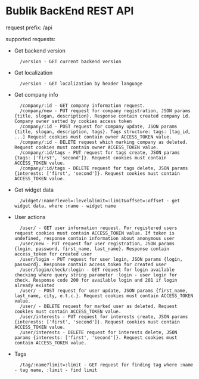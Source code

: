 # Bublik BackEnd REST API #

request prefix: /api

supported requests:

* Get backend version

        /version - GET current backend version

* Get localization

        /version - GET localization by header language

* Get company info

        /company/:id - GET company information request.
        /company/new - PUT request for company registration, JSON params {title, slogan, description}. Response contain created company id. Company owner setted by cookies access token
        /company/:id - POST request for company update, JSON params {title, slogan, description, tags}. Tags structure: tags: [tag_id, ...] Request cookies must contain owner ACCESS_TOKEN value.
        /company/:id - DELETE request which marking company as deleted. Request cookies must contain owner ACCESS_TOKEN value.
        /company/:id/tags - PUT request for tags create, JSON params {tags: ['first', 'second']}. Request cookies must contain ACCESS_TOKEN value.
        /company/:id/tags - DELETE request for tags delete, JSON params {interests: ['first', 'second']}. Request cookies must contain ACCESS_TOKEN value.


* Get widget data

        /widget/:name?level=:level&limit=:limit&offset=:offset - get widget data, where :name - widget name

* User actions

        /user/ - GET user information request. For registered users request cookies must contain ACCESS_TOKEN value. If token is undefined, response contain information about anonymous user
        /user/new - PUT request for user registration, JSON params {login, password, first_name, last_name}. Response contain access_token for created user
        /user/login - PUT request for user login, JSON params {login, password}. Response contain access_token for created user
        /user/login/check/:login - GET request for login available checking where query string parameter :login - user login for check. Response code 200 for available login and 201 if login already existed
        /user/ - POST request for user update, JSON params {first_name, last_name, city, e.t.c.}. Request cookies must contain ACCESS_TOKEN value.
        /user/ - DELETE request for marked user as deleted. Request cookies must contain ACCESS_TOKEN value.
        /user/interests - PUT request for interests create, JSON params {interests: ['first', 'second']}. Request cookies must contain ACCESS_TOKEN value.
        /user/interests - DELETE request for interests delete, JSON params {interests: ['first', 'second']}. Request cookies must contain ACCESS_TOKEN value.

* Tags

        /tag/:name?limit=:limit - GET request for finding tag where :name - tag name, :limit - find limit